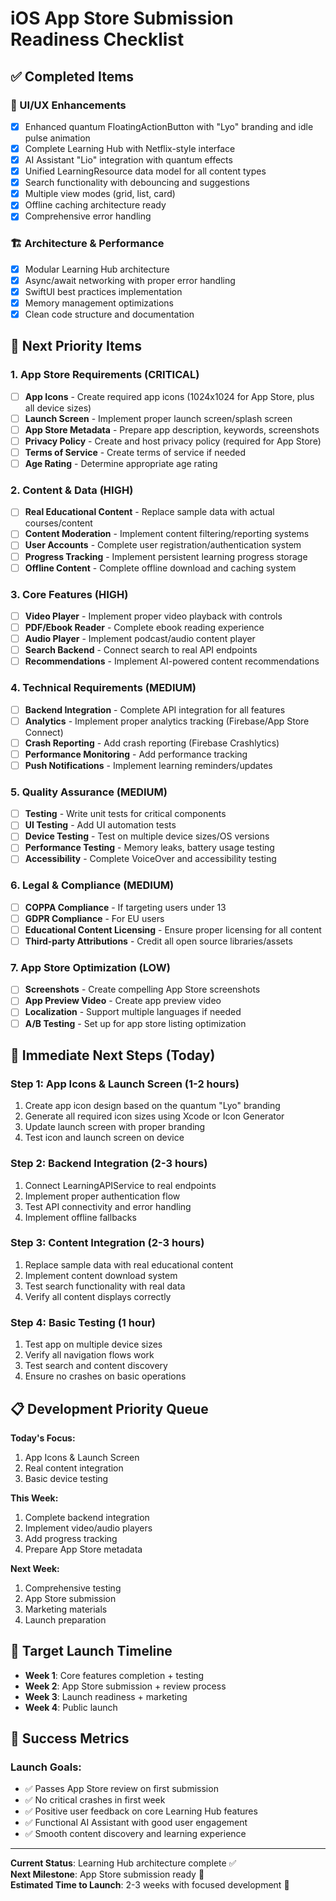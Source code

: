 # iOS App Store Submission Readiness Checklist

## ✅ Completed Items

### 🎨 UI/UX Enhancements
- [x] Enhanced quantum FloatingActionButton with "Lyo" branding and idle pulse animation
- [x] Complete Learning Hub with Netflix-style interface
- [x] AI Assistant "Lio" integration with quantum effects
- [x] Unified LearningResource data model for all content types
- [x] Search functionality with debouncing and suggestions
- [x] Multiple view modes (grid, list, card)
- [x] Offline caching architecture ready
- [x] Comprehensive error handling

### 🏗️ Architecture & Performance
- [x] Modular Learning Hub architecture
- [x] Async/await networking with proper error handling
- [x] SwiftUI best practices implementation
- [x] Memory management optimizations
- [x] Clean code structure and documentation

## 🔄 Next Priority Items

### 1. App Store Requirements (CRITICAL)
- [ ] **App Icons** - Create required app icons (1024x1024 for App Store, plus all device sizes)
- [ ] **Launch Screen** - Implement proper launch screen/splash screen
- [ ] **App Store Metadata** - Prepare app description, keywords, screenshots
- [ ] **Privacy Policy** - Create and host privacy policy (required for App Store)
- [ ] **Terms of Service** - Create terms of service if needed
- [ ] **Age Rating** - Determine appropriate age rating

### 2. Content & Data (HIGH)
- [ ] **Real Educational Content** - Replace sample data with actual courses/content
- [ ] **Content Moderation** - Implement content filtering/reporting systems
- [ ] **User Accounts** - Complete user registration/authentication system
- [ ] **Progress Tracking** - Implement persistent learning progress storage
- [ ] **Offline Content** - Complete offline download and caching system

### 3. Core Features (HIGH)
- [ ] **Video Player** - Implement proper video playback with controls
- [ ] **PDF/Ebook Reader** - Complete ebook reading experience
- [ ] **Audio Player** - Implement podcast/audio content player
- [ ] **Search Backend** - Connect search to real API endpoints
- [ ] **Recommendations** - Implement AI-powered content recommendations

### 4. Technical Requirements (MEDIUM)
- [ ] **Backend Integration** - Complete API integration for all features
- [ ] **Analytics** - Implement proper analytics tracking (Firebase/App Store Connect)
- [ ] **Crash Reporting** - Add crash reporting (Firebase Crashlytics)
- [ ] **Performance Monitoring** - Add performance tracking
- [ ] **Push Notifications** - Implement learning reminders/updates

### 5. Quality Assurance (MEDIUM)
- [ ] **Testing** - Write unit tests for critical components
- [ ] **UI Testing** - Add UI automation tests
- [ ] **Device Testing** - Test on multiple device sizes/OS versions
- [ ] **Performance Testing** - Memory leaks, battery usage testing
- [ ] **Accessibility** - Complete VoiceOver and accessibility testing

### 6. Legal & Compliance (MEDIUM)
- [ ] **COPPA Compliance** - If targeting users under 13
- [ ] **GDPR Compliance** - For EU users
- [ ] **Educational Content Licensing** - Ensure proper licensing for all content
- [ ] **Third-party Attributions** - Credit all open source libraries/assets

### 7. App Store Optimization (LOW)
- [ ] **Screenshots** - Create compelling App Store screenshots
- [ ] **App Preview Video** - Create app preview video
- [ ] **Localization** - Support multiple languages if needed
- [ ] **A/B Testing** - Set up for app store listing optimization

## 🚀 Immediate Next Steps (Today)

### Step 1: App Icons & Launch Screen (1-2 hours)
1. Create app icon design based on the quantum "Lyo" branding
2. Generate all required icon sizes using Xcode or Icon Generator
3. Update launch screen with proper branding
4. Test icon and launch screen on device

### Step 2: Backend Integration (2-3 hours)
1. Connect LearningAPIService to real endpoints
2. Implement proper authentication flow
3. Test API connectivity and error handling
4. Implement offline fallbacks

### Step 3: Content Integration (2-3 hours)
1. Replace sample data with real educational content
2. Implement content download system
3. Test search functionality with real data
4. Verify all content displays correctly

### Step 4: Basic Testing (1 hour)
1. Test app on multiple device sizes
2. Verify all navigation flows work
3. Test search and content discovery
4. Ensure no crashes on basic operations

## 📋 Development Priority Queue

**Today's Focus:**
1. App Icons & Launch Screen
2. Real content integration
3. Basic device testing

**This Week:**
1. Complete backend integration
2. Implement video/audio players
3. Add progress tracking
4. Prepare App Store metadata

**Next Week:**
1. Comprehensive testing
2. App Store submission
3. Marketing materials
4. Launch preparation

## 📱 Target Launch Timeline

- **Week 1**: Core features completion + testing
- **Week 2**: App Store submission + review process
- **Week 3**: Launch readiness + marketing
- **Week 4**: Public launch

## 🎯 Success Metrics

### Launch Goals:
- ✅ Passes App Store review on first submission
- ✅ No critical crashes in first week
- ✅ Positive user feedback on core Learning Hub features
- ✅ Functional AI Assistant with good user engagement
- ✅ Smooth content discovery and learning experience

---

**Current Status**: Learning Hub architecture complete ✅  
**Next Milestone**: App Store submission ready 🎯  
**Estimated Time to Launch**: 2-3 weeks with focused development 🚀
